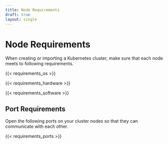 ```yaml
---
title: Node Requirements
draft: true
layout: single
---
```

# Node Requirements

When creating or importing a Kubernetes cluster, make sure that each node meets to following requirements.

{{< requirements_os >}}

{{< requirements_hardware >}}

{{< requirements_software >}}

## Port Requirements

Open the following ports on your cluster nodes so that they can communicate with each other.

{{< requirements_ports >}}
